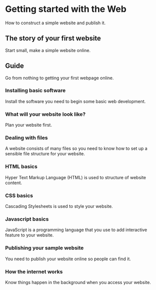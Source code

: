 # Getting started with the Web

How to construct a simple website and publish it.

## The story of your first website

Start small, make a simple website online.

## Guide

Go from nothing to getting your first webpage online.

### Installing basic software

Install the software you need to begin some basic web development.

### What will your website look like?

Plan your website first.

### Dealing with files

A website consists of many files so you need to know how to set up a sensible file structure for your website.

### HTML basics

Hyper Text Markup Language (HTML) is used to structure of website content.


### CSS basics

Cascading Stylesheets is used to style your website.

### Javascript basics

JavaScript is a programming language that you use to add interactive feature to your website.

### Publishing your sample website

You need to publish your website online so people can find it.


### How the internet works

Know things happen in the background when you access your website.